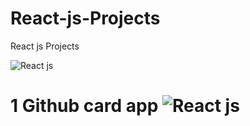 # React-js-Projects
React js Projects


![React js](https://i.ibb.co/xGC1f0b/z2xg2bpo.jpg)


# 1 Github card app ![React js](https://codesandbox.io/s/github-card-app-wj3uo?file=/src/App.js:1962-1971)



